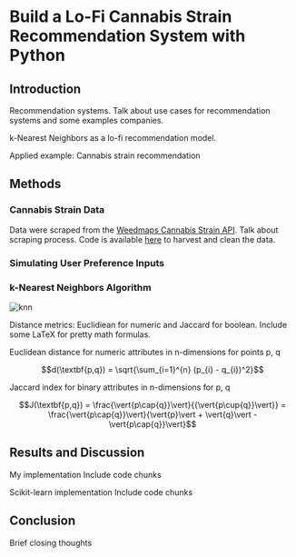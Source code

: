 # Build a Lo-Fi Cannabis Strain Recommendation System with Python

## Introduction
Recommendation systems. Talk about use cases for recommendation systems and some examples companies.  

k-Nearest Neighbors as a lo-fi recommendation model. 

Applied example: Cannabis strain recommendation

## Methods
### Cannabis Strain Data
Data were scraped from the [Weedmaps Cannabis Strain API](https://api-g.weedmaps.com/wm/v1/strains). Talk about scraping process. Code is available [here](https://github.com/Build-Week-Med-Cabinet-2-MP/bw-med-cabinet-2-ml/tree/master/code) to harvest and clean the data.

### Simulating User Preference Inputs

### k-Nearest Neighbors Algorithm
![knn](https://upload.wikimedia.org/wikipedia/commons/thumb/e/e7/KnnClassification.svg/200px-KnnClassification.svg.png)

Distance metrics: Euclidiean for numeric and Jaccard for boolean. Include some LaTeX for pretty math formulas.

Euclidean distance for numeric attributes in n-dimensions for points p, q

$$d(\textbf{p,q}) = \sqrt{\sum_{i=1}^{n} (p_{i} - q_{i})^2}$$

Jaccard index for binary attributes in n-dimensions for p, q

$$J(\textbf{p,q}) = \frac{\vert{p\cap{q}}\vert}{{\vert{p\cup{q}}\vert}} = \frac{\vert{p\cap{q}}\vert}{\vert{p}\vert + \vert{q}\vert - \vert{p\cap{q}}\vert}$$

## Results and Discussion
My implementation
Include code chunks

Scikit-learn implementation
Include code chunks

## Conclusion
Brief closing thoughts